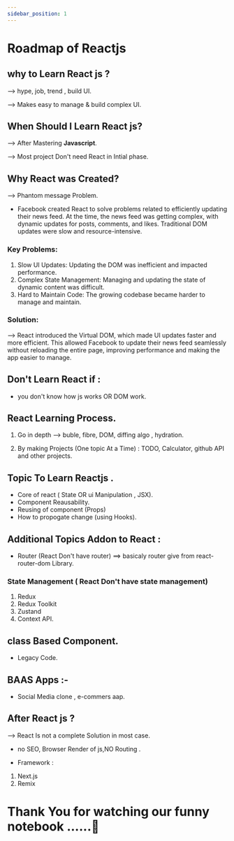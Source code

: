```yaml
---
sidebar_position: 1
---
```


# Roadmap of Reactjs

## why to Learn React js ?
 --> hype, job, trend , build UI.

 --> Makes easy to manage & build complex UI.

## When Should I Learn React js?
--> After Mastering **Javascript**.

--> Most project Don't need React in Intial phase.

## Why React was Created?

--> Phantom message Problem.
- Facebook created React to solve problems related to efficiently updating their news feed. At the time, the news feed was getting complex, with dynamic updates for posts, comments, and likes. Traditional DOM updates were slow and resource-intensive.

### Key Problems:

1. Slow UI Updates: Updating the DOM was inefficient and impacted performance.
2. Complex State Management: Managing and updating the state of dynamic content was difficult.
3. Hard to Maintain Code: The growing codebase became harder to manage and maintain.

### Solution:

--> React introduced the Virtual DOM, which made UI updates faster and more efficient. This allowed Facebook to update their news feed seamlessly without reloading the entire page, improving performance and making the app easier to manage.

## Don't Learn React if :
- you don't know how js works OR DOM work.

## React Learning Process. 
1. Go in depth --> buble, fibre, DOM, diffing algo , hydration.

2. By making Projects (One topic At a Time) : TODO, Calculator, github API and other projects.

## Topic To Learn Reactjs .

- Core of react ( State OR ui Manipulation , JSX).
- Component Reausability.
- Reusing of component (Props)
- How to propogate change (using Hooks).

## Additional Topics Addon to React :

- Router (React Don't have router) ==> basicaly router give from react-router-dom Library.
### State Management ( React Don't have state management)
1. Redux
2. Redux Toolkit 
3. Zustand 
4. Context API.

## class Based Component.
- Legacy Code.

## BAAS Apps :-
- Social Media clone , e-commers aap.

## After React js ?
--> React Is not a complete Solution in most case.

- no SEO, Browser Render of js,NO Routing .

- Framework :
1. Next.js 
2. Remix


# Thank You for watching our funny notebook ......🥰